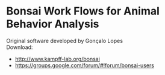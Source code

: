 # Bonsai Work Flows for Animal Behavior Analysis

Original software developed by Gonçalo Lopes<br />
Download:
- http://www.kampff-lab.org/bonsai
- https://groups.google.com/forum/#!forum/bonsai-users

